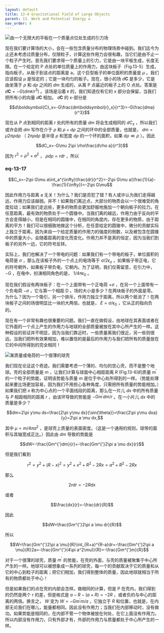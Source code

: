 ```yaml
---
layout: default
title: 13-4 Gravitational Field of Large Objects
parent: 13. Work and Potential Energy a
nav_order: 4
---
```

![由一个无限大的平板在一个质量点位处生成的引力场]({{"/assets/volume-1/fig-13-5.png"|relative_url}})

现在我们要计算场的大小，会在一些包含质量分布的物理场景中碰到。我们迄今为止还未考虑过质量分布，仅限粒子，计算这些作用力会很有趣，当它们是由不止一个粒子产生时。首先我们要求得一个质量上的引力，它是由一块平板生成，长度无限。在一个给定的 P 点处的单位质量上的作用力，由这块板子（Fig.13-5）生成，指向板子。从板子到该点的距离是 a，这个巨型板子的单位面积的质量是 $\mu$ 。我们应该假设 $\mu$ 是恒定的；它是一块均匀的板子。现在，很小的场 $d\boldsymbol{C}$ 是多少，它是由坐落于 $\rho$ 和 $d\rho$ 之间的 $dm$ 生成的，从离 P 点最近的板子上的 O 点处。答案是 $d\boldsymbol{C}=-G(dm\boldsymbol{r}/r^3)$ 。该场是沿着 $\boldsymbol{r}$ 的，我们知道仅有它的 x 部分会保留，当我们把所有小的向量 $d\boldsymbol{C}$ 相加。 $d\boldsymbol{C}$ 的 x-部分是

$$d\boldsymbol{C}_x=-G\frac{dm\boldsymbol{r}_x}{r^3}=-G\frac{dma}{r^3}$$

现在从 P 点到相同的距离 r 处的所有的质量 $dm$ 将会生成相同的 $dC_x$ ，所以我们或许会把 $dm$ 写作在介于 $\rho$ 和 $\rho+d\rho$ 之间的环中的全部质量，也就是， $dm=\mu2\pi\rho d\rho$ （ $2\pi\rho d\rho$ 是半径 $\rho$ 和宽度 $d\rho$ 的一个环的面积，如果 $d\rho \ll \rho$ ）。因此

$$dC_x=-G\mu 2\pi \rho\frac{d\rho a}{r^3}$$

因为 $r^2=\rho^2+a^2$ ， $\rho d\rho=r dr$ ，所以

### eq-13-17

$$C_x=-2\pi G\mu a\int_a^{\infty}\frac{dr}{r^2}=-2\pi G\mu a(\frac{1}{a}-\frac{1}{\infty})=-2\pi G\mu$$

因此作用力与距离 a 无关！为什么？我们是否犯了错？有人或许认为我们走得越远，作用力应该越弱。并不！如果我们离近点，大部分的物质会以一个很难受的角度拉动；如果我们走远些，更多的物质会更加舒服地施加一个朝向板子的拉力。在任意距离，最有效的物质处于一个圆锥中。当我们离的越远，作用力由于反向的平方会变得越小，但是在相同的圆锥中，在相同的角度内，存在更多的物质，由于距离的平方！我们可以很细致地做这个分析，在任意给定的圆锥中，微分的贡献实际上独立于距离，因为来自一个给定质量的作用力的强度的倒数，以及被包含在圆锥中的质量大小，会随着距离的变化而变化。作用力并不是真的恒定，因为当我们到板子的另外一边，它的符号反转。

实际上，我们也解决了一个带电的问题：如果我们有一个带电的板子，单位面积的电荷是 $\sigma$ ，那么在该板子外的一个点上的电场等于 $\sigma /2\epsilon_o$ ，如果板子带正电，它的符号朝外，如果板子带负电，它朝内。为了证明，我们仅需留意，在引力中， $-G$ ，在电中，扮演相同角色的是， $1/4\pi \epsilon_0$ 。

现在我们假设有两块板子：在一个上面带有一个正电荷 $+\sigma$ ，在另一个上面带有一个负电荷 $-\sigma$ ，它与第一个相距 D 。场的大小是多少？在两块板子的外面是零。为什么？因为一个吸引，另一个排斥，作用力独立于距离，所以两个抵消了！在两块板子之间的场很明显比一块的大两倍，也就是， $E=\sigma /\epsilon_0$ ，它从正的指向负的。

现在有一个非常有趣也很重要的问题。我们一直在做假设，由地球在其表面或者在它外面的一个点上产生的作用力与地球的全部质量被放在其中心所产生的一样。这种假设的验证并不明显，因为当我们靠近时，一些质量离我们很近，另一些则很远。当我们把所有效果相加，难以置信的是最后的作用力与我们把所有的质量放在它的中间所得到的完全相同！

![某质量或电荷的一个很薄的球壳]({{"/assets/volume-1/fig-13-6.png"|relative_url}})

我们现在论证这个奇迹。我们需要考虑一个薄的、均匀的空心壳，而不是整个地球。壳的全部质量是 m ，让我们计算与球面中心相距距离 $R$ (Fig.13-6)的质量 $m^{'}$ 的一个粒子的势能，证明该势能与质量 $m$ 是位于中心处所得到的一样。（势能处理起来要比场更加容易，因为我们不用担心各种角度，只需把所有质量的势能相加。）如果我们把 $x$ 称为中心点的一个平面线段的距离，那么在一片儿 $dx$ 中的所有质量与 $P$ 相距相同的距离 $r$ ，由该环导致的势能是 $-Gm^{'}dm/r$ 。在一小片儿 $dx$ 中的质量是多少？

$$dm=2\pi y\mu ds=\frac{2\pi y\mu dx}{\sin{\theta}}=\frac{2\pi y\mu dxa}{y}=2\pi a \mu dx,$$

其中 $\mu=m/4\pi a^2$ ，是球壳上质量的表面密度。（这是一个通用的规则，球带的面积与其轴宽成正比。）因此由 $dm$ 导致的势能是

$$dW=-\frac{Gm^{'}dm}{r}=-\frac{Gm^{'}2\pi a \mu dx}{r}$$

但是我们看到

$$r^2=y^2+(R-x)^2=y^2+x^2+R^2-2Rx=a^2+R^2-2Rx$$

那么

$$2rdr=-2Rdx$$

或者

$$\frac{dx}{r}=-\frac{dr}{R}$$

因此

$$dW=\frac{Gm^{'}2\pi a \mu dr}{R}$$

所以

$$W=\frac{Gm^{'}2\pi a \mu}{R}\int_{R+a}^{R-a}dr=-\frac{Gm^{'}2\pi a \mu}{R}2a=-\frac{Gm^{'}(4\pi a^2\mu)}{R}=-\frac{Gm^{'}m}{R}$$

对于一个很薄的球壳，质量 $m^{'}$ 的势能，在壳的外面，与壳的质量被聚集于中心所产生的一样。地球可以被想象成一系列的球壳，每一个的贡献取决于它的质量和从它的中心到粒子的距离；把它们相加，我们得到整体的质量，因此地球就相当于所有的物质都处于中心！

但是如果我们的点在壳的内部会怎样。做相同的计算，但是 P 在壳内，我们得到的仍然是两个 r 的差，但是格式是 $a-R-(a+R)=-2R$ ，或者负的与中心的距离的两倍。换言之， $W$ 变为 $W=-Gm^{'}m/a$ ，它独立于 $R$ 和位置，也就是，在内部无论我们在哪儿，能量都相同。因此没有作用力；当我们在内部移动时，没有做功。如果势能是相同的，在内部不管一个物体被放在何处，在它上面没有作用力。所以内部没有作用力，只有外部才有，外部的作用力与质量都处于中心所产生的一样。
